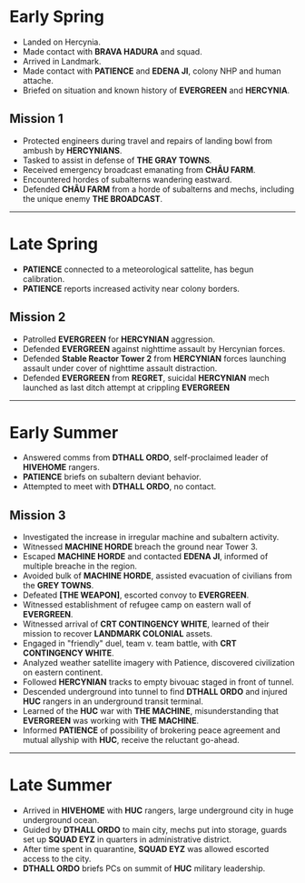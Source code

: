 # Early Spring
- Landed on Hercynia.
- Made contact with **BRAVA HADURA** and squad.
- Arrived in Landmark.
- Made contact with **PATIENCE** and **EDENA JI**, colony NHP and human attache.
- Briefed on situation and known history of **EVERGREEN** and **HERCYNIA**.

## Mission 1
- Protected engineers during travel and repairs of landing bowl from ambush by **HERCYNIANS**.
- Tasked to assist in defense of **THE GRAY TOWNS**.
- Received emergency broadcast emanating from **CHÂU FARM**.
- Encountered hordes of subalterns wandering eastward.
- Defended **CHÂU FARM** from a horde of subalterns and mechs, including the unique enemy **THE BROADCAST**.
---
# Late Spring
- **PATIENCE** connected to a meteorological sattelite, has begun calibration.
- **PATIENCE** reports increased activity near colony borders.

## Mission 2
- Patrolled **EVERGREEN** for **HERCYNIAN** aggression.
- Defended **EVERGREEN** against nighttime assault by Hercynian forces.
- Defended **Stable Reactor Tower 2** from **HERCYNIAN** forces launching assault under cover of nighttime assault distraction.
- Defended **EVERGREEN** from **REGRET**, suicidal **HERCYNIAN** mech launched as last ditch attempt at crippling **EVERGREEN**
---
# Early Summer
- Answered comms from **DTHALL ORDO**, self-proclaimed leader of **HIVEHOME** rangers.
- **PATIENCE** briefs on subaltern deviant behavior.
- Attempted to meet with **DTHALL ORDO**, no contact.

## Mission 3
- Investigated the increase in irregular machine and subaltern activity. 
- Witnessed **MACHINE HORDE** breach the ground near Tower 3. 
- Escaped **MACHINE HORDE** and contacted **EDENA JI**, informed of multiple breache in the region.
- Avoided bulk of **MACHINE HORDE**, assisted evacuation of civilians from the **GREY TOWNS**. 
- Defeated **[THE WEAPON]**, escorted convoy to **EVERGREEN**.
- Witnessed establishment of refugee camp on eastern wall of **EVERGREEN**.
- Witnessed arrival of **CRT CONTINGENCY WHITE**, learned of their mission to recover **LANDMARK COLONIAL** assets.
- Engaged in "friendly" duel, team v. team battle, with **CRT CONTINGENCY WHITE**. 
- Analyzed weather satellite imagery with Patience, discovered civilization on eastern continent.
- Followed **HERCYNIAN** tracks to empty bivouac staged in front of tunnel. 
- Descended underground into tunnel to find **DTHALL ORDO** and injured **HUC** rangers in an underground transit terminal.
- Learned of the **HUC** war with **THE MACHINE**, misunderstanding that **EVERGREEN** was working with **THE MACHINE**. 
- Informed **PATIENCE** of possibility of brokering peace agreement and mutual allyship with **HUC**, receive the reluctant go-ahead.
---
# Late Summer
- Arrived in **HIVEHOME** with **HUC** rangers, large underground city in huge underground ocean. 
- Guided by **DTHALL ORDO** to main city, mechs put into storage, guards set up **SQUAD EYZ** in quarters in administrative district.
- After time spent in quarantine, **SQUAD EYZ** was allowed escorted access to the city.
- **DTHALL ORDO** briefs PCs on summit of **HUC** military leadership.